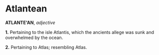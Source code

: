 # Atlantean

**ATLANTE'AN**, _adjective_

**1.** Pertaining to the isle Atlantis, which the ancients allege was sunk and overwhelmed by the ocean.

**2.** Pertaining to Atlas; resembling Atlas.
